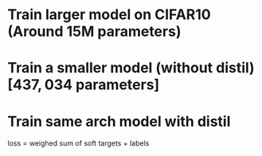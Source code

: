 # Train larger model on CIFAR10 (Around 15M parameters)
# Train a smaller model (without distil) [$437,034$ parameters]
# Train same arch model with distil

loss = weighed sum of soft targets + labels